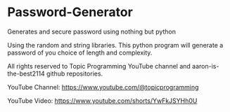 # Password-Generator
Generates and secure password using nothing but python

Using the random and string libraries. This python program will generate a password of you choice of length and complexity.

All rights reserved to Topic Programming YouTube channel and aaron-is-the-best2114 github repositories. 



YouTube Channel: https://www.youtube.com/@topicprogramming

YouTube Video: https://www.youtube.com/shorts/YwFkJSYHh0U
